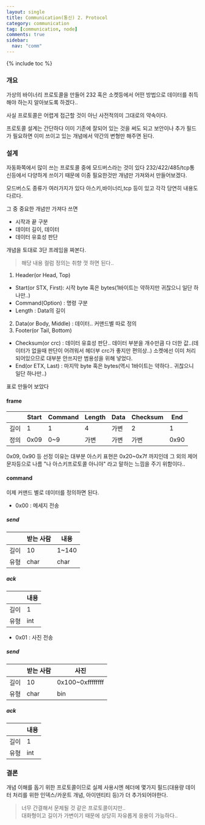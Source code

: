```yaml
---
layout: single
title: Communication(통신) 2. Protocol
category: communication
tag: [communication, node]
comments: true
sidebar:
  nav: "comm"
---
```


{% include toc %}

### 개요

가상의 바이너리 프로토콜을 만들어 232 혹은 소켓등에서 어떤 방법으로 데이터를 취득해야 하는지 알아보도록 하겠다..

사실 프로토콜은 어렵게 접근할 것이 아닌 사전적의미 그대로의 약속이다. 

프로토콜 설계는 간단하다 이미 기존에 잘되어 있는 것을 써도 되고 보안이나 추가 필드가 필요하면 이미 쓰이고 있는 개념에서 약간의 변형만 해주면 된다.

### 설계

자동화쪽에서 많이 쓰는 프로토콜 중에 모드버스라는 것이 있다 232/422/485/tcp통신등에서 다양하게 쓰이기 때문에 이중 필요한것만 개념만 가져와서 만들어보겠다.

모드버스도 종류가 여러가지가 있다 아스키,바이너리,tcp 등이 있고 각각 당연히 내용도 다르다.

그 중 중요한 개념만 가져다 쓰면

- 시작과 끝 구분  
- 데이터 길이, 데이터
- 데이터 유효성 판단 

개념을 토대로 3단 프레임을 짜본다.

> 해당 내용 컬럼 정의는 취향 껏 하면 된다..

1. Header(or Head, Top)  
  - Start(or STX, First): 시작 byte 혹은 bytes(1바이트는 약하지만 귀찮으니 일단 하나만..)
  - Command(Option) : 명령 구분
  - Length : Data의 길이
2. Data(or Body, Middle) : 데이터.. 커맨드별 따로 정의
3. Footer(or Tail, Bottom)
  - Checksum(or crc) : 데이터 유효성 판단.. 데이터 부분을 개수만큼 다 더한 값..(데이터가 없을때 판단이 어려워서 헤더부 crc가 좋지만 편의상..) 소켓에선 이미 처리되어있으므로 대부분 안쓰지만 범용성을 위해 넣었다. 
  - End(or ETX, Last) : 마지막 byte 혹은 bytes(역시 1바이트는 약하다.. 귀찮으니 일단 하나만..)

표로 만들어 보았다

#### frame

|     | Start     | Command   | Length    | Data      | Checksum     | End          |
| --- | ---       | ---       | ---       | ---       | ---       | ---       |
| 길이 | 1     |  1  | 4    | 가변      | 2     | 1          |
| 정의 | 0x09     |  0~9  | 가변    | 가변     | 가변     | 0x90          |

0x09, 0x90 등 선정 이유는 대부분 아스키 표현은 0x20~0x7f 까지인데 그 외의 제어문자등으로 나름 "나 아스키프로토콜 아니야" 라고 말하는 느낌을 주기 위함이다..  

#### command

이제 커맨드 별로 데이터를 정의하면 된다.

- 0x00 : 메세지 전송

##### send

|    | 받는 사람 | 내용 |
| --- | --- | --- |
| 길이 | 10 | 1~140 |
| 유형 | char | char |

##### ack

|    | 내용 |
| --- | --- |
| 길이 | 1 |
| 유형 | int |

- 0x01 : 사진 전송  

##### send

|    | 받는 사람 | 사진 |
| --- | --- | --- |
| 길이 | 10 | 0x100~0xffffffff |
| 유형 | char | bin |

##### ack

|    | 내용 |
| --- | --- |
| 길이 | 1 |
| 유형 | int |


### 결론

개념 이해를 돕기 위한 프로토콜이므로 실제 사용시엔 헤더에 몇가지 필드(대용량 데이터 처리를 위한 인덱스/카운트 개념, 아이덴티티 등)가 더 추가되어야한다.

> 너무 간결해서 문제될 것 같은 프로토콜이지만..  
대화형이고 길이가 가변이기 때문에 상당히 자유롭게 응용이 가능하다..  